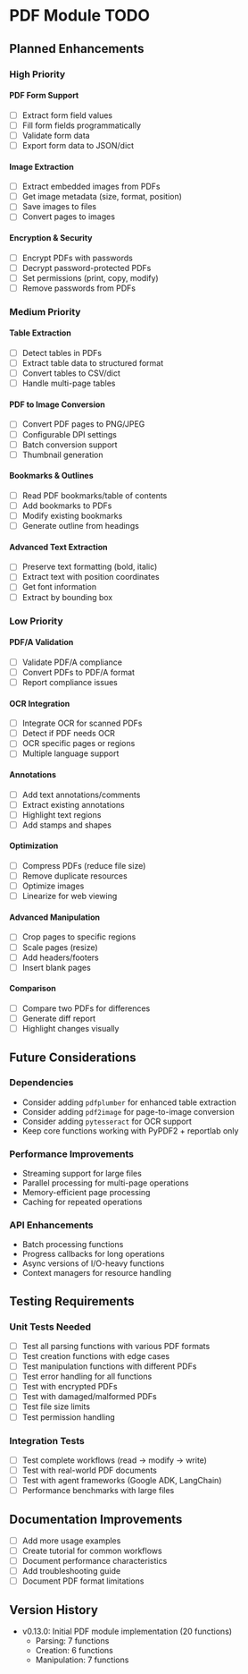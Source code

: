 # PDF Module TODO

## Planned Enhancements

### High Priority

#### PDF Form Support
- [ ] Extract form field values
- [ ] Fill form fields programmatically
- [ ] Validate form data
- [ ] Export form data to JSON/dict

#### Image Extraction
- [ ] Extract embedded images from PDFs
- [ ] Get image metadata (size, format, position)
- [ ] Save images to files
- [ ] Convert pages to images

#### Encryption & Security
- [ ] Encrypt PDFs with passwords
- [ ] Decrypt password-protected PDFs
- [ ] Set permissions (print, copy, modify)
- [ ] Remove passwords from PDFs

### Medium Priority

#### Table Extraction
- [ ] Detect tables in PDFs
- [ ] Extract table data to structured format
- [ ] Convert tables to CSV/dict
- [ ] Handle multi-page tables

#### PDF to Image Conversion
- [ ] Convert PDF pages to PNG/JPEG
- [ ] Configurable DPI settings
- [ ] Batch conversion support
- [ ] Thumbnail generation

#### Bookmarks & Outlines
- [ ] Read PDF bookmarks/table of contents
- [ ] Add bookmarks to PDFs
- [ ] Modify existing bookmarks
- [ ] Generate outline from headings

#### Advanced Text Extraction
- [ ] Preserve text formatting (bold, italic)
- [ ] Extract text with position coordinates
- [ ] Get font information
- [ ] Extract by bounding box

### Low Priority

#### PDF/A Validation
- [ ] Validate PDF/A compliance
- [ ] Convert PDFs to PDF/A format
- [ ] Report compliance issues

#### OCR Integration
- [ ] Integrate OCR for scanned PDFs
- [ ] Detect if PDF needs OCR
- [ ] OCR specific pages or regions
- [ ] Multiple language support

#### Annotations
- [ ] Add text annotations/comments
- [ ] Extract existing annotations
- [ ] Highlight text regions
- [ ] Add stamps and shapes

#### Optimization
- [ ] Compress PDFs (reduce file size)
- [ ] Remove duplicate resources
- [ ] Optimize images
- [ ] Linearize for web viewing

#### Advanced Manipulation
- [ ] Crop pages to specific regions
- [ ] Scale pages (resize)
- [ ] Add headers/footers
- [ ] Insert blank pages

#### Comparison
- [ ] Compare two PDFs for differences
- [ ] Generate diff report
- [ ] Highlight changes visually

## Future Considerations

### Dependencies
- Consider adding `pdfplumber` for enhanced table extraction
- Consider adding `pdf2image` for page-to-image conversion
- Consider adding `pytesseract` for OCR support
- Keep core functions working with PyPDF2 + reportlab only

### Performance Improvements
- Streaming support for large files
- Parallel processing for multi-page operations
- Memory-efficient page processing
- Caching for repeated operations

### API Enhancements
- Batch processing functions
- Progress callbacks for long operations
- Async versions of I/O-heavy functions
- Context managers for resource handling

## Testing Requirements

### Unit Tests Needed
- [ ] Test all parsing functions with various PDF formats
- [ ] Test creation functions with edge cases
- [ ] Test manipulation functions with different PDFs
- [ ] Test error handling for all functions
- [ ] Test with encrypted PDFs
- [ ] Test with damaged/malformed PDFs
- [ ] Test file size limits
- [ ] Test permission handling

### Integration Tests
- [ ] Test complete workflows (read -> modify -> write)
- [ ] Test with real-world PDF documents
- [ ] Test with agent frameworks (Google ADK, LangChain)
- [ ] Performance benchmarks with large files

## Documentation Improvements
- [ ] Add more usage examples
- [ ] Create tutorial for common workflows
- [ ] Document performance characteristics
- [ ] Add troubleshooting guide
- [ ] Document PDF format limitations

## Version History
- v0.13.0: Initial PDF module implementation (20 functions)
  - Parsing: 7 functions
  - Creation: 6 functions
  - Manipulation: 7 functions
